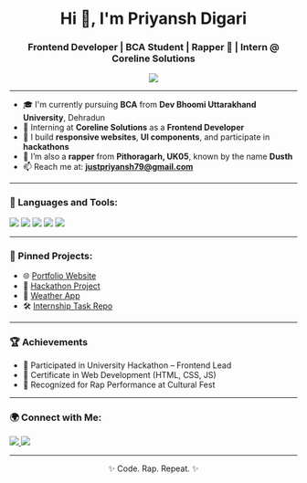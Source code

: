 <h1 align="center">Hi 👋, I'm Priyansh Digari</h1>
<h3 align="center">Frontend Developer | BCA Student | Rapper 🎤 | Intern @ Coreline Solutions</h3>

<p align="center">
  <img src="https://readme-typing-svg.herokuapp.com/?lines=Code+With+Creativity!;Frontend+Focused;Rap+From+The+Heart&center=true&width=500&height=40" />
</p>

---

- 🎓 I'm currently pursuing **BCA** from **Dev Bhoomi Uttarakhand University**, Dehradun  
- 💼 Interning at **Coreline Solutions** as a **Frontend Developer**
- 🔨 I build **responsive websites**, **UI components**, and participate in **hackathons**
- 🎤 I’m also a **rapper** from **Pithoragarh, UK05**, known by the name **Dusth**
- 📫 Reach me at: **justpriyansh79@gmail.com**

---

### 🚀 Languages and Tools:
<p align="left">
  <img src="https://img.shields.io/badge/html5-E34F26?style=for-the-badge&logo=html5&logoColor=white"/>
  <img src="https://img.shields.io/badge/css3-1572B6?style=for-the-badge&logo=css3&logoColor=white"/>
  <img src="https://img.shields.io/badge/javascript-F7DF1E?style=for-the-badge&logo=javascript&logoColor=black"/>
  <img src="https://img.shields.io/badge/C-00599C?style=for-the-badge&logo=c&logoColor=white"/>
  <img src="https://img.shields.io/badge/GitHub-181717?style=for-the-badge&logo=github&logoColor=white"/>
</p>

---

### 📌 Pinned Projects:
- 🌐 [Portfolio Website](https://github.com/Priyansh0301/portfolio)
- 🧠 [Hackathon Project](https://github.com/Priyansh0301/hackathon-frontend)
- 🚀 [Weather App](https://github.com/Priyansh0301/weather-app)
- 🛠️ [Internship Task Repo](https://github.com/Priyansh0301/internship-coreline)

---

### 🏆 Achievements
- 🥇 Participated in University Hackathon – Frontend Lead
- 📜 Certificate in Web Development (HTML, CSS, JS)
- 🎤 Recognized for Rap Performance at Cultural Fest

---

### 🌍 Connect with Me:
<p>
  <a href="https://www.linkedin.com/in/priyansh-digari-aa7469369/" target="_blank">
    <img src="https://img.shields.io/badge/LinkedIn-blue?style=for-the-badge&logo=linkedin&logoColor=white" />
  </a>
  <a href="https://github.com/Priyansh0301" target="_blank">
    <img src="https://img.shields.io/badge/GitHub-black?style=for-the-badge&logo=github&logoColor=white" />
  </a>
</p>

---

<p align="center">✨ Code. Rap. Repeat. ✨</p>
